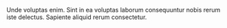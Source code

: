 Unde voluptas enim. Sint in ea voluptas laborum consequuntur nobis rerum iste delectus. Sapiente aliquid rerum consectetur.